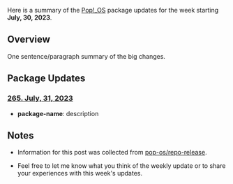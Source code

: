 Here is a summary of the [Pop!_OS](https://pop.system76.com) package updates
for the week starting **July, 30, 2023**.

## Overview 

One sentence/paragraph summary of the big changes.

## Package Updates

### [265. July, 31, 2023](https://github.com/pop-os/repo-release/pull/265)

- **package-name**: description

## Notes

- Information for this post was collected from
  [pop-os/repo-release](https://github.com/pop-os/repo-release/).
  
- Feel free to let me know what you think of the weekly update or to share your
  experiences with this week's updates.
